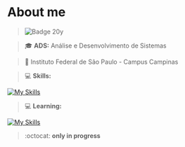 <h1>About me</h1>

> ![Badge 20y](http://img.shields.io/static/v1?label=20y&message=%20SHE/HER&color=black&style=for-the-badge)

> :mortar_board: **ADS:** Análise e Desenvolvimento de Sistemas

> :pushpin: Instituto Federal de São Paulo - Campus Campinas

> :computer: **Skills:**
> 
[![My Skills](https://skillicons.dev/icons?i=git,mysql)](https://skillicons.dev)

> :computer: **Learning:**
> 
[![My Skills](https://skillicons.dev/icons?i=js,cs,py)](https://skillicons.dev)


> :octocat: **only in progress**
